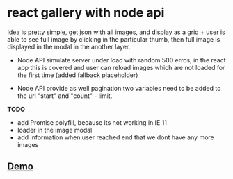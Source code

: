 # react gallery with node api
Idea is pretty simple, get json with all images, and display as a grid + user is able to see
full image by clicking in the particular thumb, then full image is displayed in the modal in the
another layer.

* Node API simulate server under load with random 500 erros, in the react app this is covered
and user can reload images which are not loaded for the first time (added fallback placeholder)

* Node API provide as well pagination two variables need to be added to the url "start" and "count" - limit.

**TODO**
* add Promise polyfill, because its not working in IE 11
* loader in the image modal
* add information when user reached end that we dont have any more images

## [Demo](https://reactgallery.herokuapp.com/)

